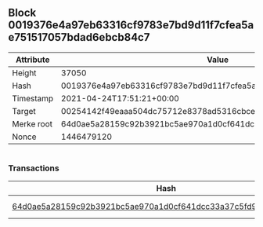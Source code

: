 ## Block 0019376e4a97eb63316cf9783e7bd9d11f7cfea5ae751517057bdad6ebcb84c7

Attribute | Value
--- | ---
Height | 37050
Hash | 0019376e4a97eb63316cf9783e7bd9d11f7cfea5ae751517057bdad6ebcb84c7
Timestamp | 2021-04-24T17:51:21+00:00
Target | 00254142f49eaaa504dc75712e8378ad5316cbcead634704b3734b6271167cc4
Merke root | 64d0ae5a28159c92b3921bc5ae970a1d0cf641dcc33a37c5fd93cdb9d98da037
Nonce | 1446479120

```

```

### Transactions

Hash | Amount
--- | ---
[64d0ae5a28159c92b3921bc5ae970a1d0cf641dcc33a37c5fd93cdb9d98da037](64d0ae5a28159c92b3921bc5ae970a1d0cf641dcc33a37c5fd93cdb9d98da037.md) | 10.00000000 SKEPTI 
